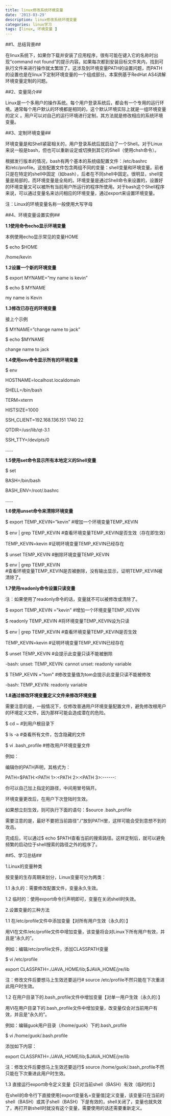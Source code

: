 ```yaml
---
title: linux修改系统环境变量
date: '2013-03-29'
description: linux修改系统环境变量
categories: linux学习
tags: [linux, 环境变量 ]
---
```


##1、总结背景##

   在linux系统下，如果你下载并安装了应用程序，很有可能在键入它的名称时出现“command not 
 found”的提示内容。如果每次都到安装目标文件夹内，找到可执行文件来进行操作就太繁琐了。这涉及到环境变量PATH的设置问题，而PATH的设置也是在linux下定制环境变量的一个组成部分。本案例基于RedHat AS4讲解环境变量定制的问题。

##2、变量简介##

   Linux是一个多用户的操作系统。每个用户登录系统后，都会有一个专用的运行环境。通常每个用户默认的环境都是相同的，这个默认环境实际上就是一组环境变量的定义
 。用户可以对自己的运行环境进行定制，其方法就是修改相应的系统环境变量。

##3、定制环境变量##

环境变量是和Shell紧密相关的，用户登录系统后就启动了一个Shell。对于Linux来说一般是bash，但也可以重新设定或切换到其它的Shell（使用chsh命令）。

根据发行版本的情况，bash有两个基本的系统级配置文件：/etc/bashrc和/etc/profile。这些配置文件包含两组不同的变量：shell变量和环境变量。前者只是在特定的shell中固定（如bash），后者在不同shell中固定。很明显，shell变量是局部的，而环境变量是全局的。环境变量是通过Shell命令来设置的，设置好的环境变量又可以被所有当前用户所运行的程序所使用。对于bash这个Shell程序来说，可以通过变量名来访问相应的环境变量，通过export来设置环境变量。

注：Linux的环境变量名称一般使用大写字母

##4、环境变量设置实例##

 **1.1使用命令echo显示环境变量**

 本例使用echo显示常见的变量HOME

$ echo $HOME 

 /home/kevin

 **1.2设置一个新的环境变量**

 $ export MYNAME=”my name is kevin”

 $ echo $ MYNAME

 my name is Kevin

 **1.3修改已存在的环境变量**

 接上个示例

 $ MYNAME=”change name to jack”

 $ echo $MYNAME

 change name to jack

 **1.4使用env命令显示所有的环境变量**

 $ env

 HOSTNAME=localhost.localdomain

 SHELL=/bin/bash

 TERM=xterm

 HISTSIZE=1000

 SSH_CLIENT=192.168.136.151 1740 22

 QTDIR=/usr/lib/qt-3.1

 SSH_TTY=/dev/pts/0

 ……

 **1.5使用set命令显示所有本地定义的Shell变量**

 $ set

 BASH=/bin/bash

 BASH_ENV=/root/.bashrc

 ……

 **1.6使用unset命令来清除环境变量**

 $ export TEMP_KEVIN=”kevin”     #增加一个环境变量TEMP_KEVIN

 $ env | grep TEMP_KEVIN          #查看环境变量TEMP_KEVIN是否生效（存在即生效）

 TEMP_KEVIN=kevin #证明环境变量TEMP_KEVIN已经存在

 $ unset TEMP_KEVIN            #删除环境变量TEMP_KEVIN

 $ env | grep TEMP_KEVIN       
 #查看环境变量TEMP_KEVIN是否被删除，没有输出显示，证明TEMP_KEVIN被清除了。

 **1.7使用readonly命令设置只读变量**

 注：如果使用了readonly命令的话，变量就不可以被修改或清除了。

 $ export TEMP_KEVIN ="kevin"      #增加一个环境变量TEMP_KEVIN

 $ readonly TEMP_KEVIN #将环境变量TEMP_KEVIN设为只读

 $ env | grep TEMP_KEVIN          #查看环境变量TEMP_KEVIN是否生效

 TEMP_KEVIN=kevin        #证明环境变量TEMP_KEVIN已经存在

 $ unset TEMP_KEVIN          #会提示此变量只读不能被删除

 -bash: unset: TEMP_KEVIN: cannot unset: readonly variable

 $ TEMP_KEVIN ="tom"        #修改变量值为tom会提示此变量只读不能被修改

 -bash: TEMP_KEVIN: readonly variable

 **1.8通过修改环境变量定义文件来修改环境变量**

 需要注意的是，一般情况下，仅修改普通用户环境变量配置文件，避免修改根用户的环境定义文件，因为那样可能会造成潜在的危险。

 $ cd ~                 #到用户根目录下

 $ ls -a                #查看所有文件，包含隐藏的文件

 $ vi .bash_profile                #修改用户环境变量文件

 例如：

 编辑你的PATH声明，其格式为：

 PATH=$PATH:<PATH 1>:<PATH 2>:<PATH 3>:------:<PATH N>

 你可以自己加上指定的路径，中间用冒号隔开。

 环境变量更改后，在用户下次登陆时生效。

 如果想立刻生效，则可执行下面的语句：$source .bash_profile

 需要注意的是，最好不要把当前路径”./”放到PATH里，这样可能会受到意想不到的攻击。

 完成后，可以通过$ echo 
 $PATH查看当前的搜索路径。这样定制后，就可以避免频繁的启动位于shell搜索的路径之外的程序了。

 ##5、学习总结##

 1.Linux的变量种类

 按变量的生存周期来划分，Linux变量可分为两类：

 1.1 永久的：需要修改配置文件，变量永久生效。

 1.2 临时的：使用export命令行声明即可，变量在关闭shell时失效。

 2.设置变量的三种方法

 1.1 在/etc/profile文件中添加变量【对所有用户生效（永久的）】

 用VI在文件/etc/profile文件中增加变量，该变量将会对Linux下所有用户有效，并且是“永久的”。

 例如：编辑/etc/profile文件，添加CLASSPATH变量

 $ vi /etc/profile

 export CLASSPATH=./JAVA_HOME/lib;$JAVA_HOME/jre/lib

 注：修改文件后要想马上生效还要运行# source /etc/profile不然只能在下次重进此用户时生效。

 1.2 在用户目录下的.bash_profile文件中增加变量【对单一用户生效（永久的）】

 用VI在用户目录下的.bash_profile文件中增加变量，改变量仅会对当前用户有效，并且是“永久的”。

 例如：编辑guok用户目录（/home/guok）下的.bash_profile

 $ vi /home/guok/.bash.profile

 添加如下内容：

 export CLASSPATH=./JAVA_HOME/lib;$JAVA_HOME/jre/lib

 注：修改文件后要想马上生效还要运行$ source 
 /home/guok/.bash_profile不然只能在下次重进此用户时生效。

 1.3 直接运行export命令定义变量【只对当前shell（BASH）有效（临时的）】

 在shell的命令行下直接使用[export变量名=变量值]定义变量，该变量只在当前的shell（BASH）或其子shell（BASH）下是有效的，shell关闭了，变量也就失效了，再打开新shell时就没有这个变量，需要使用的话还需要重新定义。 

